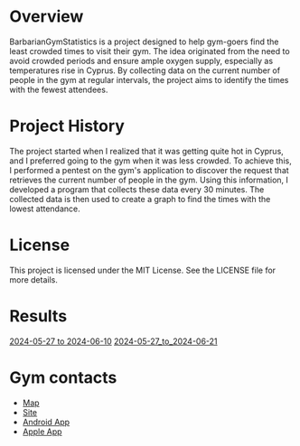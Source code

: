 # Overview
BarbarianGymStatistics is a project designed to help gym-goers find the least crowded times to visit their gym. The idea originated from the need to avoid crowded periods and ensure ample oxygen supply, especially as temperatures rise in Cyprus. By collecting data on the current number of people in the gym at regular intervals, the project aims to identify the times with the fewest attendees.

# Project History
The project started when I realized that it was getting quite hot in Cyprus, and I preferred going to the gym when it was less crowded. To achieve this, I performed a pentest on the gym's application to discover the request that retrieves the current number of people in the gym. Using this information, I developed a program that collects these data every 30 minutes. The collected data is then used to create a graph to find the times with the lowest attendance.

# License
This project is licensed under the MIT License. See the LICENSE file for more details.

# Results
[2024-05-27 to 2024-06-10](https://github.com/naxa1ka/Barbarian-Gym-Statistics/tree/master/Plots/plots_2024-05-27_to_2024-06-10)
[2024-05-27_to_2024-06-21](https://github.com/naxa1ka/Barbarian-Gym-Statistics/tree/master/Plots/plots_2024-05-27_to_2024-06-21)

# Gym contacts
* [Map](https://maps.app.goo.gl/Wr1nSoi5iaJxheBi8)
* [Site](https://www.barbarianfit.com.cy/)
* [Android App](https://play.google.com/store/apps/details?id=eu.dscompass.myfitnesstrainer_app&hl=en_US&pli=1)
* [Apple App](https://apps.apple.com/mw/app/my-fitness-trainer/id1372844136)
